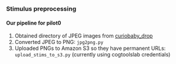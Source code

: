 ### Stimulus preprocessing

#### Our pipeline for pilot0

1. Obtained directory of JPEG images from [curiobaby_drop](https://github.com/langcog/curiobaby_drop)
2. Converted JPEG to PNG: `jpg2png.py`
3. Uploaded PNGs to Amazon S3 so they have permanent URLs: `upload_stims_to_s3.py` (currently using cogtoolslab credentials) 




